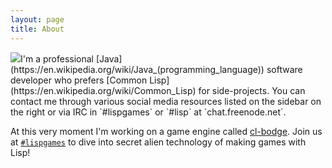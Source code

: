 ```yaml
---
layout: page
title: About
---
```


<div markdown="block">
<img src="{%link public/decent_face.jpg %}" class="intro-face-photo">I'm a professional [Java](https://en.wikipedia.org/wiki/Java_(programming_language)) software developer who prefers [Common Lisp](https://en.wikipedia.org/wiki/Common_Lisp) for side-projects. You can contact me through various social media resources listed on the sidebar on the right or via IRC in `#lispgames` or `#lisp` at `chat.freenode.net`.
</div>


At this very moment I'm working on a game engine called [cl-bodge](https://github.com/borodust/cl-bodge). Join us at [`#lispgames`](http://lispgames.org) to dive into secret alien technology of making games with Lisp!
